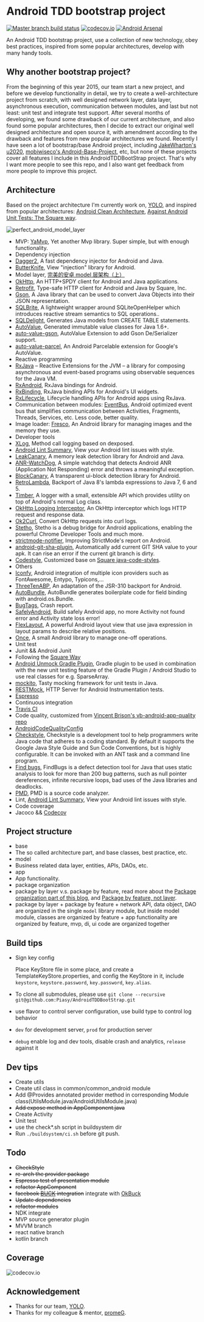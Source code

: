 # Android TDD bootstrap project
[![Master branch build status](https://travis-ci.org/Piasy/AndroidTDDBootStrap.svg?branch=master)](https://travis-ci.org/Piasy/AndroidTDDBootStrap)
[![codecov.io](http://codecov.io/github/Piasy/AndroidTDDBootStrap/coverage.svg?branch=master)](http://codecov.io/github/Piasy/AndroidTDDBootStrap?branch=master) [![Android Arsenal](https://img.shields.io/badge/Android%20Arsenal-AndroidTDDBootStrap-green.svg?style=flat)](https://android-arsenal.com/details/3/2586)  

An Android TDD bootstrap project, use a collection of new technology, obey best practices, inspired from some popular architectures, develop with many handy tools.

## Why another bootstrap project?
From the beginning of this year 2015, our team start a new project, and before we develop functionality in detail, we try to create a well-architecture project from scratch, with well designed network layer, data layer, asynchronous execution, communication between modules, and last but not least: unit test and integrate test support. After several months of developing, we found some drawback of our current architecture, and also found some popular architectures, then I decide to extract our original well designed architecture and open source it, with amendment according to the drawback and features from new popular architectures we found.
Recently I have seen a lot of bootstrap/base Android project, including [JakeWharton's u2020](https://github.com/JakeWharton/u2020), [mobiwiseco's Android-Base-Project](https://github.com/mobiwiseco/Android-Base-Project), etc, but none of these projects cover all features I include in this AndroidTDDBootStrap project. That's why I want more people to see this repo, and I also want get feedback from more people to improve this project.

## Architecture
Based on the project architecture I'm currently work on, [YOLO](https://www.yoloyolo.tv/), and inspired from popular architectures: [Android Clean Architecture](https://github.com/android10/Android-CleanArchitecture), [Against Android Unit Tests: The Square way](http://www.philosophicalhacker.com/2015/04/10/against-android-unit-tests/).

![perfect_android_model_layer](http://blog.piasy.com/img/201605/perfect_android_model_layer.png)

+  MVP: [YaMvp](https://github.com/Piasy/YaMvp), Yet another Mvp library. Super simple, but with enough functionality.
+  Dependency injection
  +  [Dagger2](https://github.com/google/dagger), A fast dependency injector for Android and Java.
  +  [ButterKnife](https://github.com/JakeWharton/butterknife), View "injection" library for Android.
+  Model layer, [完美的安卓 model 层架构（上）](http://blog.piasy.com/2016/05/06/Perfect-Android-Model-Layer/)
  +  [OkHttp](http://square.github.io/okhttp/), An HTTP+SPDY client for Android and Java applications.
  +  [Retrofit](http://square.github.io/retrofit/), Type-safe HTTP client for Android and Java by Square, Inc.
  +  [Gson](https://github.com/google/gson), A Java library that can be used to convert Java Objects into their JSON representation.
  +  [SQLBrite](https://github.com/square/sqlbrite), A lightweight wrapper around SQLiteOpenHelper which introduces reactive stream semantics to SQL operations..
  +  [SQLDelight](https://github.com/square/sqldelight), Generates Java models from CREATE TABLE statements.
  +  [AutoValue](https://github.com/google/auto/tree/master/value), Generated immutable value classes for Java 1.6+.
  +  [auto-value-gson](https://github.com/Piasy/auto-value-gson/tree/autogson), AutoValue Extension to add Gson De/Serializer support.
  +  [auto-value-parcel](https://github.com/rharter/auto-value-parcel), An Android Parcelable extension for Google's AutoValue.
+  Reactive programming
  +  [RxJava](https://github.com/ReactiveX/RxJava) – Reactive Extensions for the JVM – a library for composing asynchronous and event-based programs using observable sequences for the Java VM.
  +  [RxAndroid](https://github.com/ReactiveX/RxAndroid), RxJava bindings for Android.
  +  [RxBinding](https://github.com/JakeWharton/RxBinding), RxJava binding APIs for Android's UI widgets.
  +  [RxLifecycle](https://github.com/trello/RxLifecycle), Lifecycle handling APIs for Android apps using RxJava.
+  Communication between modules: [EventBus](https://github.com/greenrobot/EventBus), Android optimized event bus that simplifies communication between Activities, Fragments, Threads, Services, etc. Less code, better quality.
+  Image loader: [Fresco](https://github.com/facebook/fresco), An Android library for managing images and the memory they use.
+  Developer tools
  +  [XLog](https://github.com/promeG/XLog), Method call logging based on dexposed.
  +  [Android Lint Summary](https://github.com/passy/android-lint-summary), View your Android lint issues with style.
  +  [LeakCanary](https://github.com/square/leakcanary), A memory leak detection library for Android and Java.
  +  [ANR-WatchDog](https://github.com/SalomonBrys/ANR-WatchDog), A simple watchdog that detects Android ANR (Application Not Responding) error and throws a meaningful exception.
  +  [BlockCanary](https://github.com/moduth/blockcanary), A transparent ui-block detection library for Android.
  +  [RetroLambda](https://github.com/orfjackal/retrolambda), Backport of Java 8's lambda expressions to Java 7, 6 and 5.
  +  [Timber](https://github.com/JakeWharton/timber), A logger with a small, extensible API which provides utility on top of Android's normal Log class.
  +  [OkHttp Logging Interceptor](https://github.com/square/okhttp/tree/master/okhttp-logging-interceptor), An OkHttp interceptor which logs HTTP request and response data.
  +  [Ok2Curl](https://github.com/mrmike/Ok2Curl), Convert OkHttp requests into curl logs.
  +  [Stetho](https://github.com/facebook/stetho), Stetho is a debug bridge for Android applications, enabling the powerful Chrome Developer Tools and much more.
  +  [strictmode-notifier](https://github.com/nshmura/strictmode-notifier), Improving StrictMode's report on Android.
  +  [android-git-sha-plugin](https://github.com/promeG/android-git-sha-plugin), Automatically add current GIT SHA value to your apk. It can rise an error if the current git branch is dirty.
  +  [Codestyle](https://github.com/Piasy/java-code-styles), Customized base on [Square java-code-styles](https://github.com/square/java-code-styles).
+  Others
  +  [Iconfy](https://github.com/JoanZapata/android-iconify), Android integration of multiple icon providers such as FontAwesome, Entypo, Typicons,...
  +  [ThreeTenABP](https://github.com/JakeWharton/ThreeTenABP), An adaptation of the JSR-310 backport for Android.
  +  [AutoBundle](https://github.com/yatatsu/AutoBundle/releases/tag/1.0.2), AutoBundle generates boilerplate code for field binding with android.os.Bundle.
  +  [BugTags](https://www.bugtags.com/), Crash report.
  +  [SafelyAndroid](https://github.com/Piasy/SafelyAndroid), Build safely Android app, no more Activity not found error and Activity state loss error!
  +  [FlexLayout](https://github.com/mmin18/FlexLayout), A powerful Android layout view that use java expression in layout params to describe relative positions.
  +  [Once](https://github.com/jonfinerty/Once), A small Android library to manage one-off operations.
+  Unit test
  +  Junit && Android Junit
  +  Following the [Square Way](http://www.philosophicalhacker.com/2015/04/10/against-android-unit-tests/)
  +  [Android Unmock Gradle Plugin](https://github.com/bjoernQ/unmock-plugin), Gradle plugin to be used in combination with the new unit testing feature of the Gradle Plugin / Android Studio to use real classes for e.g. SparseArray.
  +  [mockito](http://mockito.org/), Tasty mocking framework for unit tests in Java.
  +  [RESTMock](https://github.com/andrzejchm/RESTMock), HTTP Server for Android Instrumentation tests.
  +  [Espresso](https://code.google.com/p/android-test-kit/)
+  Continuous integration
  +  [Travis CI](https://travis-ci.org/)
+  Code quality, customized from [Vincent Brison's vb-android-app-quality repo](https://github.com/vincentbrison/vb-android-app-quality)
  +  [AndroidCodeQualityConfig](https://github.com/Piasy/AndroidCodeQualityConfig)
  +  [Checkstyle](https://github.com/checkstyle/checkstyle), Checkstyle is a development tool to help programmers write Java code that adheres to a coding standard. By default it supports the Google Java Style Guide and Sun Code Conventions, but is highly configurable. It can be invoked with an ANT task and a command line program.
  +  [Find bugs](https://github.com/findbugsproject/findbugs), FindBugs is a defect detection tool for Java that uses static analysis to look for more than 200 bug patterns, such as null pointer dereferences, infinite recursive loops, bad uses of the Java libraries and deadlocks.
  +  [PMD](https://github.com/pmd/pmd), PMD is a source code analyzer.
  +  Lint, [Android Lint Summary](https://github.com/passy/android-lint-summary), View your Android lint issues with style.
+  Code coverage
  +  Jacoco && [Codecov](https://codecov.io)

## Project structure
+  base
  +  The so called architecture part, and base classes, best practice, etc.
+  model
  +  Business related data layer, entities, APIs, DAOs, etc.
+  app
  +  App functionality.
+  package organization
  +  package by layer v.s. package by feature, read more about the [Package organization part of this blog](http://fernandocejas.com/2015/07/18/architecting-android-the-evolution/), and [Package by feature, not layer](http://www.javapractices.com/topic/TopicAction.do?Id=205).
  +  package by layer + package by feature
    +  network API, data object, DAO are organized in the single `model` library module, but inside model module, classes are organized by feature
    +  app functionality are organized by feature, mvp, di, ui code are organized together

## Build tips
+  Sign key config

    Place KeyStore file in some place, and create a TemplateKeyStore.properties, and config the KeyStore in it, include `keystore`, `keystore.password`, `key.password`, `key.alias`.
+  To clone all submodules, please use `git clone --recursive git@github.com:Piasy/AndroidTDDBootStrap.git`
+  use flavor to control server configuration, use build type to control log behavior
  +  `dev` for development server, `prod` for production server
  +  `debug` enable log and dev tools, disable crash and analytics, `release` against it

## Dev tips
+  Create utils
  +  Create util class in common/common_android module
  +  Add @Provides annotated provider method in corresponding Module class(UtilsModule.java/AndroidUtilsModule.java)
  +  ~~Add expose method in AppComponent.java~~
+  Create Activity
+  Unit test
  +  use the check*.sh script in buildsystem dir
+  Run `./buildsystem/ci.sh` before git push.

## Todo
+  ~~CheckStyle~~
+  ~~re-arch the provider package~~
+  ~~Espresso test of presentation module~~
+  ~~refactor AppComponent~~
+  ~~facebook [BUCK](http://buckbuild.com) integration~~ integrate with [OkBuck](https://github.com/Piasy/OkBuck)
+  ~~Update dependencies~~
+  ~~refactor modules~~
+  NDK integrate
+  MVP source generator plugin
+  MVVM branch
+  react native branch
+  kotlin branch

## Coverage
![codecov.io](http://codecov.io/github/Piasy/AndroidTDDBootStrap/branch.svg?branch=master)

## Acknowledgement
+  Thanks for our team, [YOLO](https://www.yoloyolo.tv/).
+  Thanks for my colleague & mentor, [promeG](https://github.com/promeG/).
